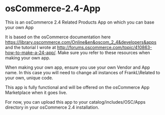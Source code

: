 # osCommerce-2.4-App
This is an osCommerce 2.4 Related Products App on which you can base your own App

It is based on the osCommerce documentation here https://library.oscommerce.com/Online&en&oscom_2_4&developers&apps and the tutorial I wrote at http://forums.oscommerce.com/topic/410863-how-to-make-a-24-app/. Make sure you refer to these resources when making your own app.

When making your own app, ensure you use your own Vendor and App name. In this case you will need to change all instances of FrankL\Related to your own, unique code.

This app is fully functional and will be offered on the osCommerce App Marketplace when it goes live.

For now, you can upload this app to your catalog/includes/OSC/Apps directory in your osCommerce 2.4 installation.
